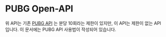 # PUBG Open-API

위 API는 기존 [PUBG API](https://developer.pubg.com/) 는 분당 10회라는 제한이 있지만, 이 API는 제한이 없는 API입니다.
이 문서에는 PUBG API 사용법이 작성되어 있습니다.

